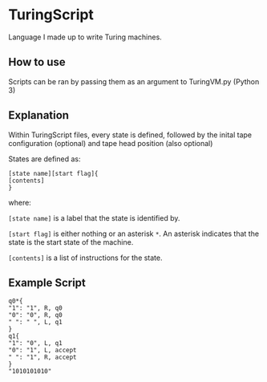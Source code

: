 # TuringScript
Language I made up to write Turing machines.

## How to use
Scripts can be ran by passing them as an argument to TuringVM.py (Python 3)

## Explanation
Within TuringScript files, every state is defined, followed by the inital tape configuration (optional) and tape head position (also optional)

States are defined as:
```
[state name][start flag]{
[contents]
}
```
where:

`[state name]` is a label that the state is identified by.

`[start flag]` is either nothing or an asterisk `*`. An asterisk indicates that the state is the start state of the machine.

`[contents]` is a list of instructions for the state.
## Example Script
```
q0*{
"1": "1", R, q0
"0": "0", R, q0
" ": " ", L, q1
}
q1{
"1": "0", L, q1
"0": "1", L, accept
" ": "1", R, accept
}
"1010101010"
```
